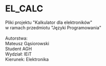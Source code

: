 # EL_CALC
Pliki projektu "Kalkulator dla elektroników"<br/>
w ramach przedmiotu "Języki Programowania"<br/>
<br/>
Autorstwa:<br/> 
Mateusz Gąsiorowski<br/>
Student AGH<br/>
Wydział: IEiT<br/>
Kierunek: Elektronika<br/>


